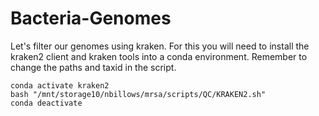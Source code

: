 # Bacteria-Genomes

Let's filter our genomes using kraken. For this you will need to install the kraken2 client and kraken tools into a conda environment. Remember to change the paths and taxid in the script. 
```
conda activate kraken2
bash "/mnt/storage10/nbillows/mrsa/scripts/QC/KRAKEN2.sh"
conda deactivate
```
